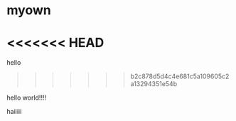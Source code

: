 myown
=====
<<<<<<< HEAD
=======
hello
>>>>>>> b2c878d5d4c4e681c5a109605c2a13294351e54b



hello world!!!!

haiiiii
